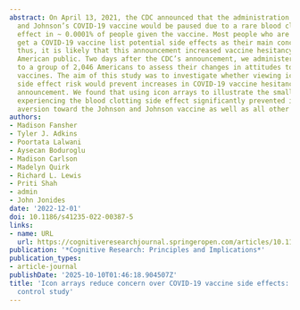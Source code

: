 ```yaml
---
abstract: On April 13, 2021, the CDC announced that the administration of Johnson
  and Johnson’s COVID-19 vaccine would be paused due to a rare blood clotting side
  effect in ~ 0.0001% of people given the vaccine. Most people who are hesitant to
  get a COVID-19 vaccine list potential side effects as their main concern (PEW, 2021);
  thus, it is likely that this announcement increased vaccine hesitancy among the
  American public. Two days after the CDC’s announcement, we administered a survey
  to a group of 2,046 Americans to assess their changes in attitudes toward COVID19
  vaccines. The aim of this study was to investigate whether viewing icon arrays of
  side effect risk would prevent increases in COVID-19 vaccine hesitancy due to the
  announcement. We found that using icon arrays to illustrate the small chance of
  experiencing the blood clotting side effect significantly prevented increases in
  aversion toward the Johnson and Johnson vaccine as well as all other COVID-19 vaccines.
authors:
- Madison Fansher
- Tyler J. Adkins
- Poortata Lalwani
- Aysecan Boduroglu
- Madison Carlson
- Madelyn Quirk
- Richard L. Lewis
- Priti Shah
- admin
- John Jonides
date: '2022-12-01'
doi: 10.1186/s41235-022-00387-5
links:
- name: URL
  url: https://cognitiveresearchjournal.springeropen.com/articles/10.1186/s41235-022-00387-5
publication: '*Cognitive Research: Principles and Implications*'
publication_types:
- article-journal
publishDate: '2025-10-10T01:46:18.904507Z'
title: 'Icon arrays reduce concern over COVID-19 vaccine side effects: a randomized
  control study'
---
```

